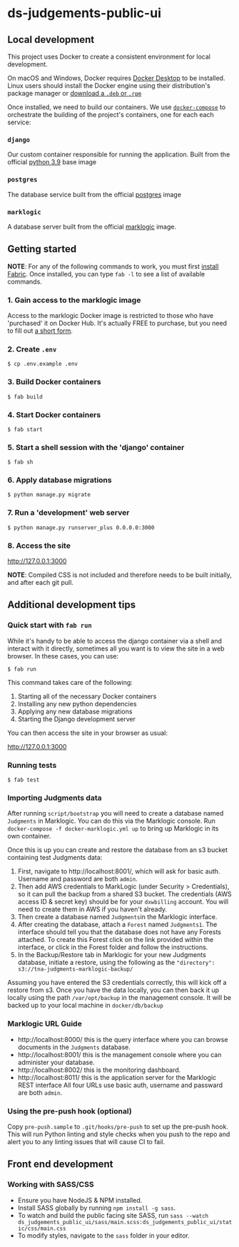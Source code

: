 # ds-judgements-public-ui

## Local development

This project uses Docker to create a consistent environment for local development.

On macOS and Windows, Docker requires [Docker
Desktop](https://www.docker.com/products/docker-desktop) to be installed. Linux
users should install the Docker engine using their distribution's package
manager or [download a `.deb` or
`.rpm`](https://docs.docker.com/engine/install/)

Once installed, we need to build our containers. We use
[`docker-compose`](https://docs.docker.com/compose/) to orchestrate the
building of the project's containers, one for each each service:

### `django`

Our custom container responsible for running the application. Built from the
official [python 3.9](https://hub.docker.com/_/python/) base image

### `postgres`

The database service built from the official [postgres](https://hub.docker.com/_/postgres/) image

### `marklogic`

A database server built from the official [marklogic](https://hub.docker.com/_/marklogic) image.


## Getting started

**NOTE**: For any of the following commands to work, you must first [install Fabric](https://www.fabfile.org/installing.html). Once installed, you can type `fab -l` to see a list of available commands.

### 1. Gain access to the marklogic image

Access to the marklogic Docker image is restricted to those who have 'purchased' it on Docker Hub. It's actually FREE to purchase, but you need to fill out [a short form](https://hub.docker.com/_/marklogic/purchase).

### 2. Create `.env`

```console
$ cp .env.example .env
```

### 3. Build Docker containers

```console
$ fab build
```

### 4. Start Docker containers

```console
$ fab start
```

### 5. Start a shell session with the 'django' container

```console
$ fab sh
```

### 6. Apply database migrations

```console
$ python manage.py migrate
```

### 7. Run a 'development' web server

```console
$ python manage.py runserver_plus 0.0.0.0:3000
```

### 8. Access the site

<http://127.0.0.1:3000>

**NOTE**: Compiled CSS is not included and therefore needs to be built initially, and after each git pull.

## Additional development tips

### Quick start with `fab run`

While it's handy to be able to access the django container via a shell and interact with it directly, sometimes all you want is to view the site in a web browser. In these cases, you can use:

```console
$ fab run
```

This command takes care of the following:

1. Starting all of the necessary Docker containers
2. Installing any new python dependencies
3. Applying any new database migrations
4. Starting the Django development server

You can then access the site in your browser as usual:

<http://127.0.0.1:3000>

### Running tests

```console
$ fab test
```

### Importing Judgments data

After running `script/bootstrap` you will need to create a database named `Judgments` in Marklogic. You can do this via
the Marklogic console. Run `docker-compose -f docker-marklogic.yml up` to bring up Marklogic in its own container.

Once this is up you can create and restore the database from an s3 bucket containing test Judgments data:

1. First, navigate to http://localhost:8001/, which will ask for basic auth. Username and password are both `admin`.
2. Then add AWS credentials to MarkLogic (under Security > Credentials), so it can pull the backup from a shared S3 bucket.
   The credentials (AWS access ID & secret key) should be for your `dxwbilling` account. You will need to create them in AWS
   if you haven't already.
3. Then create a database named `Judgments`in the Marklogic interface.
4. After creating the database, attach a `Forest` named `Judgments1`. The interface should tell you that the database does not have any Forests attached. To create this Forest click on the link provided within the interface, or click in the Forest folder and follow the instructions.
5. In the Backup/Restore tab in Marklogic for your new Judgments database, initiate a restore, using the following as the
   `"directory": s3://tna-judgments-marklogic-backup/`

Assuming you have entered the S3 credentials correctly, this will kick off a restore from s3. Once you have the data locally,
you can then back it up locally using the path `/var/opt/backup` in the management console. It will be backed up to your local
machine in `docker/db/backup`

### Marklogic URL Guide

- http://localhost:8000/ this is the query interface where you can browse documents in the `Judgments` database.
- http://localhost:8001/ this is the management console where you can administer your database.
- http://localhost:8002/ this is the monitoring dashboard.
- http://localhost:8011/ this is the application server for the Marklogic REST interface
All four URLs use basic auth, username and passward are both `admin`.

### Using the pre-push hook (optional)

Copy `pre-push.sample` to `.git/hooks/pre-push` to set up the pre-push hook. This will run Python linting and style checks when you push to the repo and alert you to any linting issues that will cause CI to fail.

## Front end development

### Working with SASS/CSS

* Ensure you have NodeJS & NPM installed.
* Install SASS globally by running `npm install -g sass`.
* To watch and build the public facing site SASS, run `sass --watch ds_judgements_public_ui/sass/main.scss:ds_judgements_public_ui/static/css/main.css`
* To modify styles, navigate to the `sass` folder in your editor.
